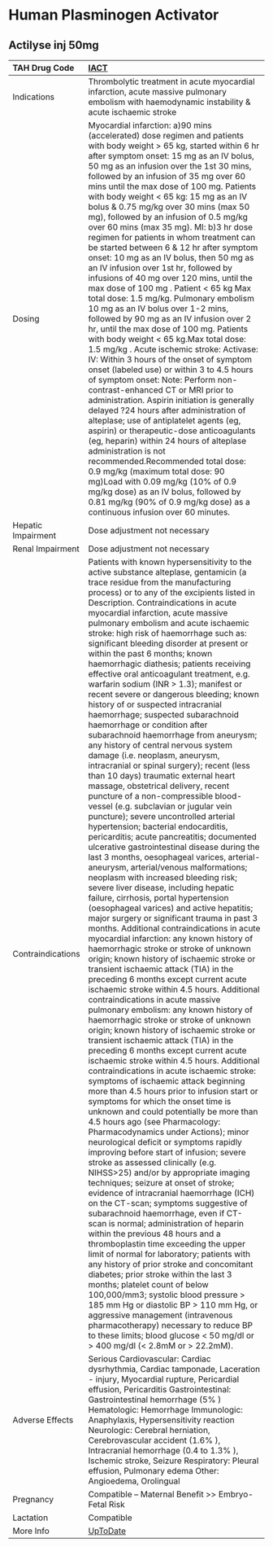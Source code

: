 # Human Plasminogen Activator

## Actilyse inj 50mg

| TAH Drug Code      | [IACT](https://www.tahsda.org.tw/drugs/hissearch.php?drug_code=IACT)                                                                                                                                                                                                                                                                                                                                                                                                                                                                                                                                                                                                                                                                                                                                                                                                                                                                                                                                                                                                                                                                                                                                                                                                                                                                                                                                                                                                                                                                                                                                                                                                                                                                                                                                                                                                                                                                                                                                                                                                                                                                                                                                                                                                                                                                                                                                                                                                                                                                                                                                                                                                                                                                                                                                                                                                                                                                                                                                                                                                                                                                                                                                                                                                                        |
|:-------------------|:--------------------------------------------------------------------------------------------------------------------------------------------------------------------------------------------------------------------------------------------------------------------------------------------------------------------------------------------------------------------------------------------------------------------------------------------------------------------------------------------------------------------------------------------------------------------------------------------------------------------------------------------------------------------------------------------------------------------------------------------------------------------------------------------------------------------------------------------------------------------------------------------------------------------------------------------------------------------------------------------------------------------------------------------------------------------------------------------------------------------------------------------------------------------------------------------------------------------------------------------------------------------------------------------------------------------------------------------------------------------------------------------------------------------------------------------------------------------------------------------------------------------------------------------------------------------------------------------------------------------------------------------------------------------------------------------------------------------------------------------------------------------------------------------------------------------------------------------------------------------------------------------------------------------------------------------------------------------------------------------------------------------------------------------------------------------------------------------------------------------------------------------------------------------------------------------------------------------------------------------------------------------------------------------------------------------------------------------------------------------------------------------------------------------------------------------------------------------------------------------------------------------------------------------------------------------------------------------------------------------------------------------------------------------------------------------------------------------------------------------------------------------------------------------------------------------------------------------------------------------------------------------------------------------------------------------------------------------------------------------------------------------------------------------------------------------------------------------------------------------------------------------------------------------------------------------------------------------------------------------------------------------------------------------|
| Indications        | Thrombolytic treatment in acute myocardial infarction, acute massive pulmonary embolism with haemodynamic instability & acute ischaemic stroke                                                                                                                                                                                                                                                                                                                                                                                                                                                                                                                                                                                                                                                                                                                                                                                                                                                                                                                                                                                                                                                                                                                                                                                                                                                                                                                                                                                                                                                                                                                                                                                                                                                                                                                                                                                                                                                                                                                                                                                                                                                                                                                                                                                                                                                                                                                                                                                                                                                                                                                                                                                                                                                                                                                                                                                                                                                                                                                                                                                                                                                                                                                                              |
| Dosing             | Myocardial infarction: a)90 mins (accelerated) dose regimen and patients with body weight > 65 kg, started within 6 hr after symptom onset: 15 mg as an IV bolus, 50 mg as an infusion over the 1st 30 mins, followed by an infusion of 35 mg over 60 mins until the max dose of 100 mg. Patients with body weight < 65 kg: 15 mg as an IV bolus & 0.75 mg/kg over 30 mins (max 50 mg), followed by an infusion of 0.5 mg/kg over 60 mins (max 35 mg). MI: b)3 hr dose regimen for patients in whom treatment can be started between 6 & 12 hr after symptom onset: 10 mg as an IV bolus, then 50 mg as an IV infusion over 1st hr, followed by infusions of 40 mg over 120 mins, until the max dose of 100 mg . Patient < 65 kg Max total dose: 1.5 mg/kg. Pulmonary embolism 10 mg as an IV bolus over 1-2 mins, followed by 90 mg as an IV infusion over 2 hr, until the max dose of 100 mg. Patients with body weight < 65 kg.Max total dose: 1.5 mg/kg . Acute ischemic stroke: Activase: IV: Within 3 hours of the onset of symptom onset (labeled use) or within 3 to 4.5 hours of symptom onset: Note: Perform non-contrast-enhanced CT or MRI prior to administration. Aspirin initiation is generally delayed ?24 hours after administration of alteplase; use of antiplatelet agents (eg, aspirin) or therapeutic-dose anticoagulants (eg, heparin) within 24 hours of alteplase administration is not recommended.Recommended total dose: 0.9 mg/kg (maximum total dose: 90 mg)Load with 0.09 mg/kg (10% of 0.9 mg/kg dose) as an IV bolus, followed by 0.81 mg/kg (90% of 0.9 mg/kg dose) as a continuous infusion over 60 minutes.                                                                                                                                                                                                                                                                                                                                                                                                                                                                                                                                                                                                                                                                                                                                                                                                                                                                                                                                                                                                                                                                                                                                                                                                                                                                                                                                                                                                                                                                                                                                                                                                                                            |
| Hepatic Impairment | Dose adjustment not necessary                                                                                                                                                                                                                                                                                                                                                                                                                                                                                                                                                                                                                                                                                                                                                                                                                                                                                                                                                                                                                                                                                                                                                                                                                                                                                                                                                                                                                                                                                                                                                                                                                                                                                                                                                                                                                                                                                                                                                                                                                                                                                                                                                                                                                                                                                                                                                                                                                                                                                                                                                                                                                                                                                                                                                                                                                                                                                                                                                                                                                                                                                                                                                                                                                                                               |
| Renal Impairment   | Dose adjustment not necessary                                                                                                                                                                                                                                                                                                                                                                                                                                                                                                                                                                                                                                                                                                                                                                                                                                                                                                                                                                                                                                                                                                                                                                                                                                                                                                                                                                                                                                                                                                                                                                                                                                                                                                                                                                                                                                                                                                                                                                                                                                                                                                                                                                                                                                                                                                                                                                                                                                                                                                                                                                                                                                                                                                                                                                                                                                                                                                                                                                                                                                                                                                                                                                                                                                                               |
| Contraindications  | Patients with known hypersensitivity to the active substance alteplase, gentamicin (a trace residue from the manufacturing process) or to any of the excipients listed in Description. Contraindications in acute myocardial infarction, acute massive pulmonary embolism and acute ischaemic stroke: high risk of haemorrhage such as: significant bleeding disorder at present or within the past 6 months; known haemorrhagic diathesis; patients receiving effective oral anticoagulant treatment, e.g. warfarin sodium (INR > 1.3); manifest or recent severe or dangerous bleeding; known history of or suspected intracranial haemorrhage; suspected subarachnoid haemorrhage or condition after subarachnoid haemorrhage from aneurysm; any history of central nervous system damage (i.e. neoplasm, aneurysm, intracranial or spinal surgery); recent (less than 10 days) traumatic external heart massage, obstetrical delivery, recent puncture of a non-compressible blood-vessel (e.g. subclavian or jugular vein puncture); severe uncontrolled arterial hypertension; bacterial endocarditis, pericarditis; acute pancreatitis; documented ulcerative gastrointestinal disease during the last 3 months, oesophageal varices, arterial-aneurysm, arterial/venous malformations; neoplasm with increased bleeding risk; severe liver disease, including hepatic failure, cirrhosis, portal hypertension (oesophageal varices) and active hepatitis; major surgery or significant trauma in past 3 months. Additional contraindications in acute myocardial infarction: any known history of haemorrhagic stroke or stroke of unknown origin; known history of ischaemic stroke or transient ischaemic attack (TIA) in the preceding 6 months except current acute ischaemic stroke within 4.5 hours. Additional contraindications in acute massive pulmonary embolism: any known history of haemorrhagic stroke or stroke of unknown origin; known history of ischaemic stroke or transient ischaemic attack (TIA) in the preceding 6 months except current acute ischaemic stroke within 4.5 hours. Additional contraindications in acute ischaemic stroke: symptoms of ischaemic attack beginning more than 4.5 hours prior to infusion start or symptoms for which the onset time is unknown and could potentially be more than 4.5 hours ago (see Pharmacology: Pharmacodynamics under Actions); minor neurological deficit or symptoms rapidly improving before start of infusion; severe stroke as assessed clinically (e.g. NIHSS>25) and/or by appropriate imaging techniques; seizure at onset of stroke; evidence of intracranial haemorrhage (ICH) on the CT-scan; symptoms suggestive of subarachnoid haemorrhage, even if CT-scan is normal; administration of heparin within the previous 48 hours and a thromboplastin time exceeding the upper limit of normal for laboratory; patients with any history of prior stroke and concomitant diabetes; prior stroke within the last 3 months; platelet count of below 100,000/mm3; systolic blood pressure > 185 mm Hg or diastolic BP > 110 mm Hg, or aggressive management (intravenous pharmacotherapy) necessary to reduce BP to these limits; blood glucose < 50 mg/dl or > 400 mg/dl (< 2.8mM or > 22.2mM). |
| Adverse Effects    | Serious Cardiovascular: Cardiac dysrhythmia, Cardiac tamponade, Laceration - injury, Myocardial rupture, Pericardial effusion, Pericarditis Gastrointestinal: Gastrointestinal hemorrhage (5% ) Hematologic: Hemorrhage Immunologic: Anaphylaxis, Hypersensitivity reaction Neurologic: Cerebral herniation, Cerebrovascular accident (1.6% ), Intracranial hemorrhage (0.4 to 1.3% ), Ischemic stroke, Seizure Respiratory: Pleural effusion, Pulmonary edema Other: Angioedema, Orolingual                                                                                                                                                                                                                                                                                                                                                                                                                                                                                                                                                                                                                                                                                                                                                                                                                                                                                                                                                                                                                                                                                                                                                                                                                                                                                                                                                                                                                                                                                                                                                                                                                                                                                                                                                                                                                                                                                                                                                                                                                                                                                                                                                                                                                                                                                                                                                                                                                                                                                                                                                                                                                                                                                                                                                                                                |
| Pregnancy          | Compatible – Maternal Benefit >> Embryo-Fetal Risk                                                                                                                                                                                                                                                                                                                                                                                                                                                                                                                                                                                                                                                                                                                                                                                                                                                                                                                                                                                                                                                                                                                                                                                                                                                                                                                                                                                                                                                                                                                                                                                                                                                                                                                                                                                                                                                                                                                                                                                                                                                                                                                                                                                                                                                                                                                                                                                                                                                                                                                                                                                                                                                                                                                                                                                                                                                                                                                                                                                                                                                                                                                                                                                                                                          |
| Lactation          | Compatible                                                                                                                                                                                                                                                                                                                                                                                                                                                                                                                                                                                                                                                                                                                                                                                                                                                                                                                                                                                                                                                                                                                                                                                                                                                                                                                                                                                                                                                                                                                                                                                                                                                                                                                                                                                                                                                                                                                                                                                                                                                                                                                                                                                                                                                                                                                                                                                                                                                                                                                                                                                                                                                                                                                                                                                                                                                                                                                                                                                                                                                                                                                                                                                                                                                                                  |
| More Info          | [UpToDate](https://www.uptodate.com/contents/human-plasma-derived-plasminogen-drug-information)                                                                                                                                                                                                                                                                                                                                                                                                                                                                                                                                                                                                                                                                                                                                                                                                                                                                                                                                                                                                                                                                                                                                                                                                                                                                                                                                                                                                                                                                                                                                                                                                                                                                                                                                                                                                                                                                                                                                                                                                                                                                                                                                                                                                                                                                                                                                                                                                                                                                                                                                                                                                                                                                                                                                                                                                                                                                                                                                                                                                                                                                                                                                                                                             |

